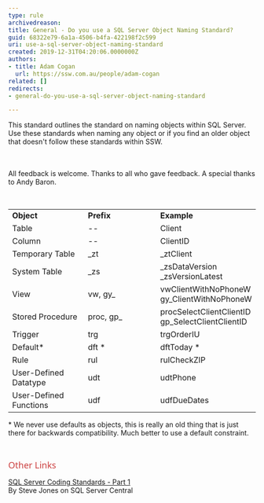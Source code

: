 ```yaml
---
type: rule
archivedreason: 
title: General - Do you use a SQL Server Object Naming Standard?
guid: 68322e79-6a1a-4506-b4fa-422198f2c599
uri: use-a-sql-server-object-naming-standard
created: 2019-12-31T04:20:06.0000000Z
authors:
- title: Adam Cogan
  url: https://ssw.com.au/people/adam-cogan
related: []
redirects:
- general-do-you-use-a-sql-server-object-naming-standard

---
```



This standard outlines the standard on naming objects within SQL Server. Use these standards when naming any object or if you find an older object that doesn't follow these standards within SSW.<br>
<br><excerpt class='endintro'></excerpt><br>
<p>​​All feedback is welcome. Thanks to all who gave feedback. A special thanks to Andy Baron.​</p><br><table cellspacing="0" width="100%" class="ssw15-rteTable-default"><tbody><tr class="ssw15-rteTableEvenRow-default"><td class="ssw15-rteTableEvenCol-default" style="width&#58;33.3333%;">​<strong>​Object</strong><br></td><td class="ssw15-rteTableOddCol-default" style="width&#58;33.3333%;">​<strong>Prefix</strong><br></td><td class="ssw15-rteTableEvenCol-default" style="width&#58;33.3333%;">​<strong>Example</strong><br></td></tr><tr class="ssw15-rteTableOddRow-default"><td class="ssw15-rteTableEvenCol-default">​Table<br></td><td class="ssw15-rteTableOddCol-default">--​<br></td><td class="ssw15-rteTableEvenCol-default">​​Client<br></td></tr><tr class="ssw15-rteTableEvenRow-default"><td class="ssw15-rteTableEvenCol-default">​Column<br></td><td class="ssw15-rteTableOddCol-default">​--<br></td><td class="ssw15-rteTableEvenCol-default">​ClientID<br></td></tr><tr class="ssw15-rteTableOddRow-default"><td class="ssw15-rteTableEvenCol-default">​Temporary Table<br></td><td class="ssw15-rteTableOddCol-default">​_zt<br></td><td class="ssw15-rteTableEvenCol-default">​_ztClient<br></td></tr><tr class="ssw15-rteTableEvenRow-default"><td class="ssw15-rteTableEvenCol-default">​System Table<br></td><td class="ssw15-rteTableOddCol-default">​_zs<br></td><td class="ssw15-rteTableEvenCol-default">​_zsDataVersion<br>_zsVersionLatest<br></td></tr><tr class="ssw15-rteTableOddRow-default"><td class="ssw15-rteTableEvenCol-default">​View<br></td><td class="ssw15-rteTableOddCol-default">​vw, gy_<br></td><td class="ssw15-rteTableEvenCol-default">vwClientWithNoPhoneW<br>gy_ClientWithNoPhoneW​<br></td></tr><tr class="ssw15-rteTableEvenRow-default"><td class="ssw15-rteTableEvenCol-default">​Stored Procedure<br></td><td class="ssw15-rteTableOddCol-default">​proc, gp_<br></td><td class="ssw15-rteTableEvenCol-default">​procSelectClientClientID<br>gp_SelectClientClientID<br></td></tr><tr class="ssw15-rteTableOddRow-default"><td class="ssw15-rteTableEvenCol-default">​Trigger<br></td><td class="ssw15-rteTableOddCol-default">​trg<br></td><td class="ssw15-rteTableEvenCol-default">​trgOrderIU<br></td></tr><tr class="ssw15-rteTableEvenRow-default"><td class="ssw15-rteTableEvenCol-default" rowspan="1">​Default*<br></td><td class="ssw15-rteTableOddCol-default" rowspan="1">​dft *<br></td><td class="ssw15-rteTableEvenCol-default" rowspan="1">​dftToday *<br></td></tr><tr class="ssw15-rteTableOddRow-default"><td class="ssw15-rteTableEvenCol-default" rowspan="1">​Rule<br></td><td class="ssw15-rteTableOddCol-default" rowspan="1">​rul<br></td><td class="ssw15-rteTableEvenCol-default" rowspan="1">​rulCheckZIP<br></td></tr><tr class="ssw15-rteTableEvenRow-default"><td class="ssw15-rteTableEvenCol-default" rowspan="1">​User-Defined Datatype<br></td><td class="ssw15-rteTableOddCol-default" rowspan="1">​udt<br></td><td class="ssw15-rteTableEvenCol-default" rowspan="1">​udtPhone<br></td></tr><tr class="ssw15-rteTableOddRow-default"><td class="ssw15-rteTableEvenCol-default" rowspan="1">​User-Defined Functions<br></td><td class="ssw15-rteTableOddCol-default" rowspan="1">​udf<br></td><td class="ssw15-rteTableEvenCol-default" rowspan="1">​udfDueDates<br></td></tr></tbody></table><p>* We never use defaults as objects, this is really an old thing that is just there for backwards compatibility. Much better to use a default constraint.</p><p class="ssw15-rteElement-P">​​​​<br></p><p><span style="color&#58;#cc4141;font-family&#58;&quot;segoe ui&quot;, &quot;trebuchet ms&quot;, tahoma, arial, verdana, sans-serif;font-size&#58;18px;">Ot</span><span style="color&#58;#cc4141;font-family&#58;&quot;segoe ui&quot;, &quot;trebuchet ms&quot;, tahoma, arial, verdana, sans-serif;font-size&#58;18px;">her Lin</span><span style="color&#58;#cc4141;font-family&#58;&quot;segoe ui&quot;, &quot;trebuchet ms&quot;, tahoma, arial, verdana, sans-serif;font-size&#58;18px;">ks</span><br></p><p><a href="https&#58;//www.ssw.com.au/ssw/Redirect/SQLServer/SQLServerCentralcodingstandardspart1.htm">SQL Server Coding Standards - Part 1​</a><br>By Steve Jones on SQL Server Central<br></p>


